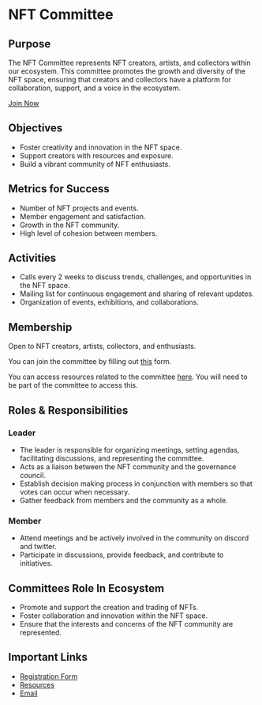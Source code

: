 # NFT Committee

## Purpose

The NFT Committee represents NFT creators, artists, and collectors within our ecosystem. This committee promotes the growth and diversity of the NFT space, ensuring that creators and collectors have a platform for collaboration, support, and a voice in the ecosystem.

[Join Now](https://forms.gle/vDt1sgkrm671Uc9q6)

## Objectives

* Foster creativity and innovation in the NFT space.
* Support creators with resources and exposure.
* Build a vibrant community of NFT enthusiasts.


## Metrics for Success

* Number of NFT projects and events.
* Member engagement and satisfaction.
* Growth in the NFT community.
* High level of cohesion between members.


## Activities

* Calls every 2 weeks to discuss trends, challenges, and opportunities in the NFT space.
* Mailing list for continuous engagement and sharing of relevant updates.
* Organization of events, exhibitions, and collaborations.


## Membership

Open to NFT creators, artists, collectors, and enthusiasts.

You can join the committee by filling out [this](https://forms.gle/vDt1sgkrm671Uc9q6) form.

You can access resources related to the committee [here](https://drive.google.com/drive/folders/1eFE60Oy9WwurGwRj5WAvdKazzsF86evh?usp=drive_link). You will need to be part of the committee to access this.


## Roles & Responsibilities

### Leader

* The leader is responsible for organizing meetings, setting agendas, facilitating discussions, and representing the committee.
* Acts as a liaison between the NFT community and the governance council.
* Establish decision making process in conjunction with members so that votes can occur when necessary.
* Gather feedback from members and the community as a whole.


### Member

* Attend meetings and be actively involved in the community on discord and twitter.
* Participate in discussions, provide feedback, and contribute to initiatives.


## Committees Role In Ecosystem

* Promote and support the creation and trading of NFTs.
* Foster collaboration and innovation within the NFT space.
* Ensure that the interests and concerns of the NFT community are represented.


## Important Links

* [Registration Form](https://forms.gle/vDt1sgkrm671Uc9q6)
* [Resources](https://drive.google.com/drive/folders/1eFE60Oy9WwurGwRj5WAvdKazzsF86evh?usp=sharing)
* [Email](mailto:nft-committee@voi.network)
